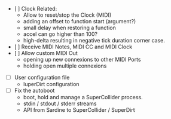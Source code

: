 * [ ] Clock Related:
    * Allow to reset/stop the Clock (MIDI)
    * adding an offset to function start (argument?)
    * small delay when restoring a function
    * accel can go higher than 100?
    * high-delta resulting in negative tick duration corner case.
* [ ] Receive MIDI Notes, MIDI CC and MIDI Clock
* [ ] Allow custom MIDI Out
    * opening up new connexions to other MIDI Ports
    * holding open multiple connexions
* [ ] User configuration file
    * luperDirt configuration
* [ ] Fix the autoboot
    * boot, hold and manage a SuperCollider process.
    * stdin / stdout / stderr streams
    * API from Sardine to SuperCollider / SuperDirt

